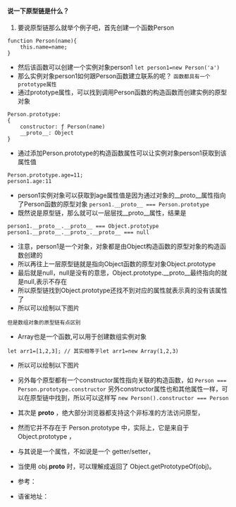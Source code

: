 #### 说一下原型链是什么？
1. 要说原型链那么就举个例子吧，首先创建一个函数Person
```
function Person(name){
	this.name=name;
}
```
* 然后该函数可以创建一个实例对象person1
`let person1=new Person('a')`
* 那么实例对象person1如何跟Person函数建立联系的呢？
`函数都具有一个prototype属性`
* 通过prototype属性，可以找到调用Person函数的构造函数而创建实例的原型对象
```
Person.prototype:
{
	constructor: ƒ Person(name)
	__proto__: Object
}
```
* 通过添加Person.prototype的构造函数属性可以让实例对象person1获取到该属性值
```
Person.prototype.age=11;
person1.age:11
```
* person1实例对象可以获取到age属性值是因为通过对象的__proto__属性指向了Person函数的原型对象
`person1.__proto__ === Person.prototype`
* 既然说是原型链，那么就可以一层层找__proto__属性，结果是
```
person1.__proto__.__proto__ === Object.prototype
person1.__proto__.__proto_.__proto__ === null
```
* 注意，person1是一个对象，对象都是由Object构造函数的原型对象的构造函数创建的
* 所以再往上一层原型链就是指向Object函数的原型对象Object.prototype
* 最后就是null，null是没有的意思，Object.prototype.__proto__最终指向的就是null,表示不存在
* 所以原型链找到Object.prototype还找不到对应的属性就表示真的没有该属性了
* 所以可以绘制以下图片


`但是数组对象的原型链有点区别`
* Array也是一个函数,可以用于创建数组实例对象
```
let arr1=[1,2,3]; // 其实相等于let arr1=new Array(1,2,3)
```
* 所以可以绘制以下图片


* 另外每个原型都有一个constructor属性指向关联的构造函数，如
`Person === Person.prototype.constructor`
另外constructor属性也和其他属性一样，可以在原型链中找到，所以可以这样写
`new Person().constructor === Person`

* 其次是 __proto__ ，绝大部分浏览器都支持这个非标准的方法访问原型，
* 然而它并不存在于 Person.prototype 中，实际上，它是来自于 Object.prototype ，
* 与其说是一个属性，不如说是一个 getter/setter，
* 当使用 obj.__proto__ 时，可以理解成返回了 Object.getPrototypeOf(obj)。

* 参考： [](https://github.com/mqyqingfeng/Blog/issues/2)
* 语雀地址：
